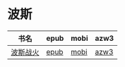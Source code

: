 # 波斯

| 书名 | epub | mobi | azw3 |
| --- | --- | --- | --- |
| [波斯战火](None) | [epub](None) | [mobi](None) | [azw3](None) |
